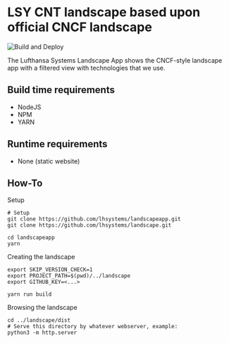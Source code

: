 # LSY CNT landscape based upon official CNCF landscape

![Build and Deploy](https://github.com/lhsystems/landscape/workflows/Build%20and%20Deploy/badge.svg?branch=master)

The Lufthansa Systems Landscape App shows the CNCF-style landscape app with a filtered view with technologies that we use.

## Build time requirements

* NodeJS
* NPM
* YARN

## Runtime requirements

* None (static website)

## How-To

Setup
```
# Setup
git clone https://github.com/lhsystems/landscapeapp.git
git clone https://github.com/lhsystems/landscape.git

cd landscapeapp
yarn
```

Creating the landscape
```
export SKIP_VERSION_CHECK=1
export PROJECT_PATH=$(pwd)/../landscape
export GITHUB_KEY=<...>

yarn run build
```

Browsing the landscape
```
cd ../landscape/dist
# Serve this directory by whatever webserver, example:
python3 -m http.server
```